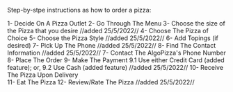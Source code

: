 Step-by-stpe instructions as how to order a pizza:

1- Decide On A Pizza Outlet
2- Go Through The Menu
3- Choose the size of the Pizza that you desire //added 25/5/2022// 
4- Choose The Pizza of Choice
5- Choose the Pizza Style //added 25/5/2022//
6- Add Topings (if desired)
7- Pick Up The Phone //added 25/5/2022//
8- Find The Contact Information //added 25/5/2022//
7- Contact The AlgoPizza's Phone Number 
8- Place The Order
9- Make The Payment
    9.1 Use either Credit Card (added feature); or,
    9.2 Use Cash (added feature) //added 25/5/2022//
10- Receive The Pizza Upon Delivery  
11- Eat The Pizza 
12- Review/Rate The Pizza //added 25/5/2022//